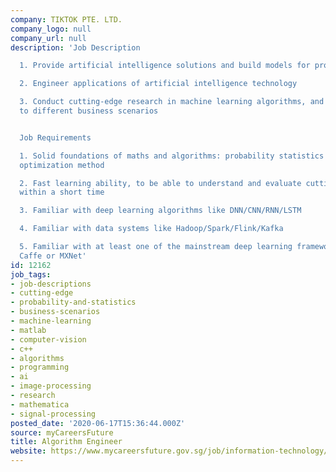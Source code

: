 ```yaml
---
company: TIKTOK PTE. LTD.
company_logo: null
company_url: null
description: 'Job Description

  1. Provide artificial intelligence solutions and build models for product application

  2. Engineer applications of artificial intelligence technology

  3. Conduct cutting-edge research in machine learning algorithms, and apply the technology
  to different business scenarios


  Job Requirements

  1. Solid foundations of maths and algorithms: probability statistics and numerical
  optimization method

  2. Fast learning ability, to be able to understand and evaluate cutting edge paper
  within a short time

  3. Familiar with deep learning algorithms like DNN/CNN/RNN/LSTM

  4. Familiar with data systems like Hadoop/Spark/Flink/Kafka

  5. Familiar with at least one of the mainstream deep learning frameworks, like TensorFlow,
  Caffe or MXNet'
id: 12162
job_tags:
- job-descriptions
- cutting-edge
- probability-and-statistics
- business-scenarios
- machine-learning
- matlab
- computer-vision
- c++
- algorithms
- programming
- ai
- image-processing
- research
- mathematica
- signal-processing
posted_date: '2020-06-17T15:36:44.000Z'
source: myCareersFuture
title: Algorithm Engineer
website: https://www.mycareersfuture.gov.sg/job/information-technology/algorithm-engineer-tiktok-fb706cabf20704242f5e97ec4e7e7331
---
```

